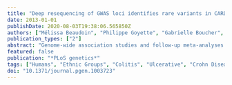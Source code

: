 ```yaml
---
title: "Deep resequencing of GWAS loci identifies rare variants in CARD9, IL23R and RNF186 that are associated with ulcerative colitis"
date: 2013-01-01
publishDate: 2020-08-03T19:38:06.565850Z
authors: ["Mélissa Beaudoin", "Philippe Goyette", "Gabrielle Boucher", "Ken Sin Lo", "Manuel A. Rivas", "Christine Stevens", "Azadeh Alikashani", "Martin Ladouceur", "David Ellinghaus", "Leif Törkvist", "Gautam Goel", "Caroline Lagacé", "Vito Annese", "Alain Bitton", "Jakob Begun", "Steve R. Brant", "Francesca Bresso", "Judy H. Cho", "Richard H. Duerr", "Jonas Halfvarson", "Dermot P. B. McGovern", "Graham Radford-Smith", "Stefan Schreiber", "Philip L. Schumm", "Yashoda Sharma", "Mark S. Silverberg", "Rinse K. Weersma", "Quebec IBD Genetics Consortium", "NIDDK IBD Genetics Consortium", "International IBD Genetics Consortium", "Mauro D'Amato", "Severine Vermeire", "Andre Franke", "Guillaume Lettre", "Ramnik J. Xavier", "Mark J. Daly", "John D. Rioux"]
publication_types: ["2"]
abstract: "Genome-wide association studies and follow-up meta-analyses in Crohn's disease (CD) and ulcerative colitis (UC) have recently identified 163 disease-associated loci that meet genome-wide significance for these two inflammatory bowel diseases (IBD). These discoveries have already had a tremendous impact on our understanding of the genetic architecture of these diseases and have directed functional studies that have revealed some of the biological functions that are important to IBD (e.g. autophagy). Nonetheless, these loci can only explain a small proportion of disease variance (~14% in CD and 7.5% in UC), suggesting that not only are additional loci to be found but that the known loci may contain high effect rare risk variants that have gone undetected by GWAS. To test this, we have used a targeted sequencing approach in 200 UC cases and 150 healthy controls (HC), all of French Canadian descent, to study 55 genes in regions associated with UC. We performed follow-up genotyping of 42 rare non-synonymous variants in independent case-control cohorts (totaling 14,435 UC cases and 20,204 HC). Our results confirmed significant association to rare non-synonymous coding variants in both IL23R and CARD9, previously identified from sequencing of CD loci, as well as identified a novel association in RNF186. With the exception of CARD9 (OR = 0.39), the rare non-synonymous variants identified were of moderate effect (OR = 1.49 for RNF186 and OR = 0.79 for IL23R). RNF186 encodes a protein with a RING domain having predicted E3 ubiquitin-protein ligase activity and two transmembrane domains. Importantly, the disease-coding variant is located in the ubiquitin ligase domain. Finally, our results suggest that rare variants in genes identified by genome-wide association in UC are unlikely to contribute significantly to the overall variance for the disease. Rather, these are expected to help focus functional studies of the corresponding disease loci."
featured: false
publication: "*PLoS genetics*"
tags: ["Humans", "Ethnic Groups", "Colitis", "Ulcerative", "Crohn Disease", "Genetic Predisposition to Disease", "Genome-Wide Association Study", "Polymorphism", "Single Nucleotide", "Receptors", "Interleukin", "High-Throughput Nucleotide Sequencing", "Ubiquitin-Protein Ligases", "Canada", "CARD Signaling Adaptor Proteins", "*Genome-Wide Association Study", "CARD Signaling Adaptor Proteins/*genetics", "Colitis", "Ulcerative/*genetics/pathology", "Crohn Disease/*genetics/pathology", "Receptors", "Interleukin/*genetics", "Ubiquitin-Protein Ligases/*genetics"]
doi: "10.1371/journal.pgen.1003723"
---
```


